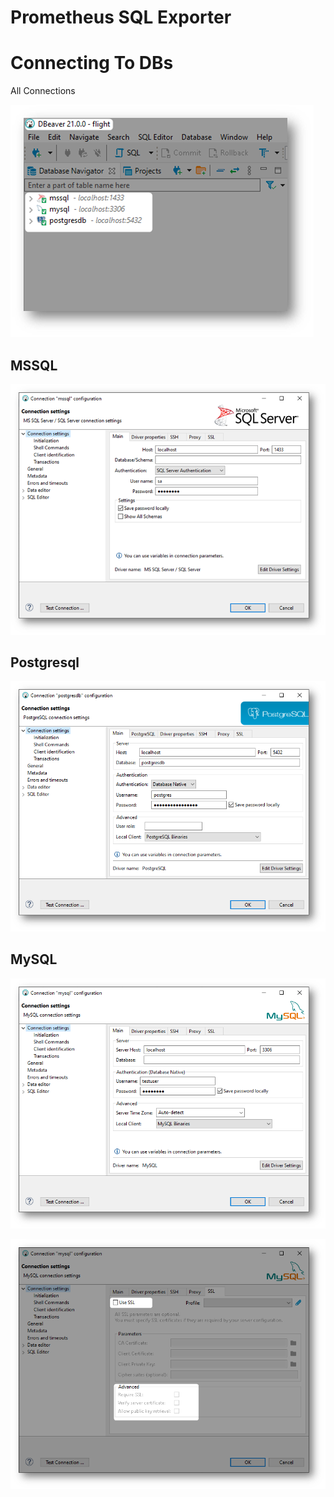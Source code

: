 # Prometheus SQL Exporter


# Connecting To DBs

All Connections

![](docs/img/all-connections.png)

## MSSQL

![](docs/img/mssql.png)

## Postgresql

![](docs/img/postgres.png)

## MySQL

![](docs/img/mysql1.png)

![](docs/img/mysql2.png)